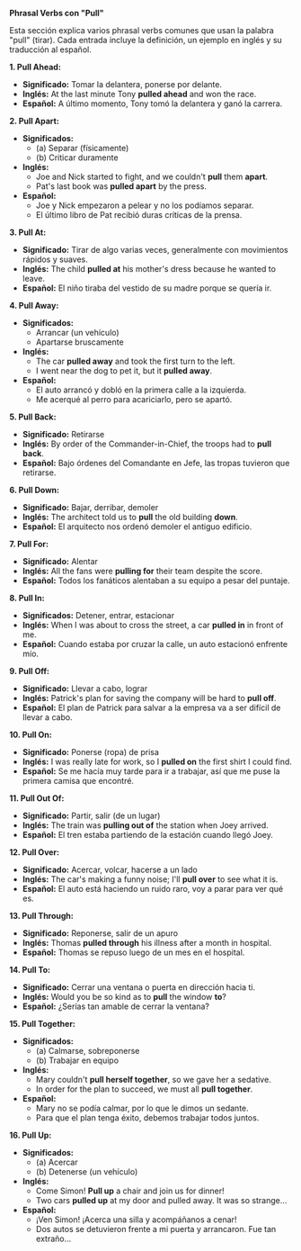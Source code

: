 

**Phrasal Verbs con "Pull"**

Esta sección explica varios phrasal verbs comunes que usan la palabra "pull" (tirar). Cada entrada incluye la definición, un ejemplo en inglés y su traducción al español.

**1. Pull Ahead:**

*   **Significado:** Tomar la delantera, ponerse por delante.
*   **Inglés:** At the last minute Tony **pulled ahead** and won the race.
*   **Español:** A último momento, Tony tomó la delantera y ganó la carrera.

**2. Pull Apart:**

*   **Significados:**
    *   (a) Separar (físicamente)
    *   (b) Criticar duramente
*   **Inglés:**
    *   Joe and Nick started to fight, and we couldn't **pull** them **apart**.
    *   Pat's last book was **pulled apart** by the press.
*   **Español:**
    *   Joe y Nick empezaron a pelear y no los podíamos separar.
    *   El último libro de Pat recibió duras críticas de la prensa.

**3. Pull At:**

*   **Significado:** Tirar de algo varias veces, generalmente con movimientos rápidos y suaves.
*   **Inglés:** The child **pulled at** his mother's dress because he wanted to leave.
*   **Español:** El niño tiraba del vestido de su madre porque se quería ir.

**4. Pull Away:**

*   **Significados:**
    *   Arrancar (un vehículo)
    *   Apartarse bruscamente
*   **Inglés:**
    *   The car **pulled away** and took the first turn to the left.
    *   I went near the dog to pet it, but it **pulled away**.
*   **Español:**
    *   El auto arrancó y dobló en la primera calle a la izquierda.
    *   Me acerqué al perro para acariciarlo, pero se apartó.

**5. Pull Back:**

*   **Significado:** Retirarse
*   **Inglés:** By order of the Commander-in-Chief, the troops had to **pull back**.
*   **Español:** Bajo órdenes del Comandante en Jefe, las tropas tuvieron que retirarse.

**6. Pull Down:**

*   **Significado:** Bajar, derribar, demoler
*   **Inglés:** The architect told us to **pull** the old building **down**.
*   **Español:** El arquitecto nos ordenó demoler el antiguo edificio.

**7. Pull For:**

*   **Significado:** Alentar
*   **Inglés:** All the fans were **pulling for** their team despite the score.
*   **Español:** Todos los fanáticos alentaban a su equipo a pesar del puntaje.

**8. Pull In:**

*   **Significados:** Detener, entrar, estacionar
*   **Inglés:** When I was about to cross the street, a car **pulled in** in front of me.
*   **Español:** Cuando estaba por cruzar la calle, un auto estacionó enfrente mío.

**9. Pull Off:**

*   **Significado:** Llevar a cabo, lograr
*   **Inglés:** Patrick's plan for saving the company will be hard to **pull off**.
*   **Español:** El plan de Patrick para salvar a la empresa va a ser difícil de llevar a cabo.

**10. Pull On:**

*   **Significado:** Ponerse (ropa) de prisa
*   **Inglés:** I was really late for work, so I **pulled on** the first shirt I could find.
*   **Español:** Se me hacía muy tarde para ir a trabajar, así que me puse la primera camisa que encontré.

**11. Pull Out Of:**

*   **Significado:** Partir, salir (de un lugar)
*   **Inglés:** The train was **pulling out of** the station when Joey arrived.
*   **Español:** El tren estaba partiendo de la estación cuando llegó Joey.

**12. Pull Over:**

*   **Significado:** Acercar, volcar, hacerse a un lado
*   **Inglés:** The car's making a funny noise; I'll **pull over** to see what it is.
*   **Español:** El auto está haciendo un ruido raro, voy a parar para ver qué es.

**13. Pull Through:**

*   **Significado:** Reponerse, salir de un apuro
*   **Inglés:** Thomas **pulled through** his illness after a month in hospital.
*   **Español:** Thomas se repuso luego de un mes en el hospital.

**14. Pull To:**

*   **Significado:** Cerrar una ventana o puerta en dirección hacia ti.
*   **Inglés:** Would you be so kind as to **pull** the window **to**?
*   **Español:** ¿Serías tan amable de cerrar la ventana?

**15. Pull Together:**

*   **Significados:**
    *   (a) Calmarse, sobreponerse
    *   (b) Trabajar en equipo
*   **Inglés:**
    *   Mary couldn't **pull herself together**, so we gave her a sedative.
    *   In order for the plan to succeed, we must all **pull together**.
*   **Español:**
    *   Mary no se podía calmar, por lo que le dimos un sedante.
    *   Para que el plan tenga éxito, debemos trabajar todos juntos.

**16. Pull Up:**

*   **Significados:**
    *   (a) Acercar
    *   (b) Detenerse (un vehículo)
*   **Inglés:**
    *   Come Simon! **Pull up** a chair and join us for dinner!
    *   Two cars **pulled up** at my door and pulled away. It was so strange...
*   **Español:**
    *   ¡Ven Simon! ¡Acerca una silla y acompáñanos a cenar!
    *   Dos autos se detuvieron frente a mi puerta y arrancaron. Fue tan extraño...

